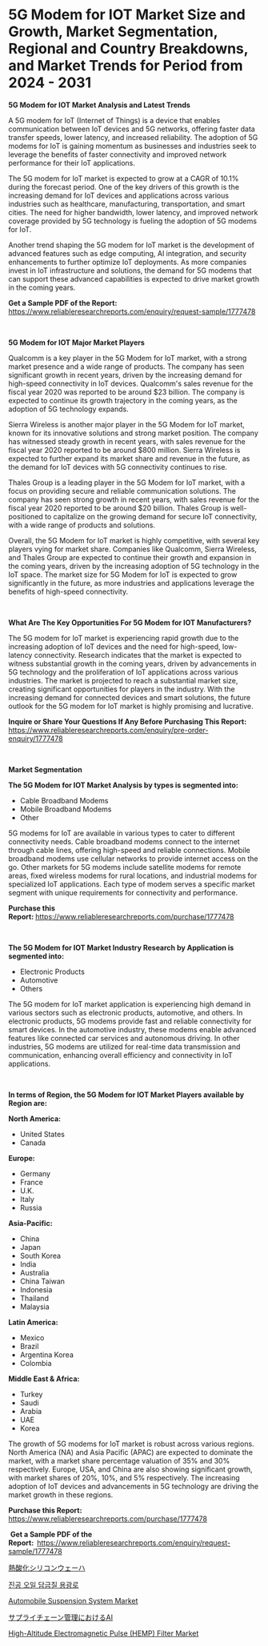 <p><h1>5G Modem for IOT Market Size and Growth, Market Segmentation, Regional and Country Breakdowns, and Market Trends for Period from 2024 -  2031</h1></p><p><strong>5G Modem for IOT Market Analysis and Latest Trends</strong></p>
<p><p>A 5G modem for IoT (Internet of Things) is a device that enables communication between IoT devices and 5G networks, offering faster data transfer speeds, lower latency, and increased reliability. The adoption of 5G modems for IoT is gaining momentum as businesses and industries seek to leverage the benefits of faster connectivity and improved network performance for their IoT applications.</p><p>The 5G modem for IoT market is expected to grow at a CAGR of 10.1% during the forecast period. One of the key drivers of this growth is the increasing demand for IoT devices and applications across various industries such as healthcare, manufacturing, transportation, and smart cities. The need for higher bandwidth, lower latency, and improved network coverage provided by 5G technology is fueling the adoption of 5G modems for IoT.</p><p>Another trend shaping the 5G modem for IoT market is the development of advanced features such as edge computing, AI integration, and security enhancements to further optimize IoT deployments. As more companies invest in IoT infrastructure and solutions, the demand for 5G modems that can support these advanced capabilities is expected to drive market growth in the coming years.</p></p>
<p><strong>Get a Sample PDF of the Report:&nbsp;</strong> <a href="https://www.reliableresearchreports.com/enquiry/request-sample/1777478">https://www.reliableresearchreports.com/enquiry/request-sample/1777478</a></p>
<p>&nbsp;</p>
<p><strong>5G Modem for IOT Major Market Players</strong></p>
<p><p>Qualcomm is a key player in the 5G Modem for IoT market, with a strong market presence and a wide range of products. The company has seen significant growth in recent years, driven by the increasing demand for high-speed connectivity in IoT devices. Qualcomm's sales revenue for the fiscal year 2020 was reported to be around $23 billion. The company is expected to continue its growth trajectory in the coming years, as the adoption of 5G technology expands.</p><p>Sierra Wireless is another major player in the 5G Modem for IoT market, known for its innovative solutions and strong market position. The company has witnessed steady growth in recent years, with sales revenue for the fiscal year 2020 reported to be around $800 million. Sierra Wireless is expected to further expand its market share and revenue in the future, as the demand for IoT devices with 5G connectivity continues to rise.</p><p>Thales Group is a leading player in the 5G Modem for IoT market, with a focus on providing secure and reliable communication solutions. The company has seen strong growth in recent years, with sales revenue for the fiscal year 2020 reported to be around $20 billion. Thales Group is well-positioned to capitalize on the growing demand for secure IoT connectivity, with a wide range of products and solutions.</p><p>Overall, the 5G Modem for IoT market is highly competitive, with several key players vying for market share. Companies like Qualcomm, Sierra Wireless, and Thales Group are expected to continue their growth and expansion in the coming years, driven by the increasing adoption of 5G technology in the IoT space. The market size for 5G Modem for IoT is expected to grow significantly in the future, as more industries and applications leverage the benefits of high-speed connectivity.</p></p>
<p>&nbsp;</p>
<p><strong>What Are The Key Opportunities For 5G Modem for IOT Manufacturers?</strong></p>
<p><p>The 5G modem for IoT market is experiencing rapid growth due to the increasing adoption of IoT devices and the need for high-speed, low-latency connectivity. Research indicates that the market is expected to witness substantial growth in the coming years, driven by advancements in 5G technology and the proliferation of IoT applications across various industries. The market is projected to reach a substantial market size, creating significant opportunities for players in the industry. With the increasing demand for connected devices and smart solutions, the future outlook for the 5G modem for IoT market is highly promising and lucrative.</p></p>
<p><strong>Inquire or Share Your Questions If Any Before Purchasing This Report:</strong> <a href="https://www.reliableresearchreports.com/enquiry/pre-order-enquiry/1777478">https://www.reliableresearchreports.com/enquiry/pre-order-enquiry/1777478</a></p>
<p>&nbsp;</p>
<p><strong>Market Segmentation</strong></p>
<p><strong>The 5G Modem for IOT Market Analysis by types is segmented into:</strong></p>
<p><ul><li>Cable Broadband Modems</li><li>Mobile Broadband Modems</li><li>Other</li></ul></p>
<p><p>5G modems for IoT are available in various types to cater to different connectivity needs. Cable broadband modems connect to the internet through cable lines, offering high-speed and reliable connections. Mobile broadband modems use cellular networks to provide internet access on the go. Other markets for 5G modems include satellite modems for remote areas, fixed wireless modems for rural locations, and industrial modems for specialized IoT applications. Each type of modem serves a specific market segment with unique requirements for connectivity and performance.</p></p>
<p><strong>Purchase this Report:&nbsp;</strong><a href="https://www.reliableresearchreports.com/purchase/1777478">https://www.reliableresearchreports.com/purchase/1777478</a></p>
<p>&nbsp;</p>
<p><strong>The 5G Modem for IOT Market Industry Research by Application is segmented into:</strong></p>
<p><ul><li>Electronic Products</li><li>Automotive</li><li>Others</li></ul></p>
<p><p>The 5G modem for IoT market application is experiencing high demand in various sectors such as electronic products, automotive, and others. In electronic products, 5G modems provide fast and reliable connectivity for smart devices. In the automotive industry, these modems enable advanced features like connected car services and autonomous driving. In other industries, 5G modems are utilized for real-time data transmission and communication, enhancing overall efficiency and connectivity in IoT applications.</p></p>
<p>&nbsp;</p>
<p><strong>In terms of Region, the 5G Modem for IOT Market Players available by Region are:</strong></p>
<p>
    <p> <strong> North America: </strong>
        <ul>
            <li>United States</li>
            <li>Canada</li>
        </ul>
        </p> 
    <p> <strong> Europe: </strong>
        <ul>
            <li>Germany</li>
            <li>France</li>
            <li>U.K.</li>
            <li>Italy</li>
            <li>Russia</li>
        </ul>
        </p> 
    <p> <strong> Asia-Pacific: </strong>
        <ul>
            <li>China</li>
            <li>Japan</li>
            <li>South Korea</li>
            <li>India</li>
            <li>Australia</li>
            <li>China Taiwan</li>
            <li>Indonesia</li>
            <li>Thailand</li>
            <li>Malaysia</li>
        </ul>
        </p> 
    <p> <strong> Latin America: </strong>
        <ul>
            <li>Mexico</li>
            <li>Brazil</li>
            <li>Argentina Korea</li>
            <li>Colombia</li>
        </ul>
        </p> 
    <p> <strong> Middle East & Africa: </strong>
        <ul>
            <li>Turkey</li>
            <li>Saudi</li>
            <li>Arabia</li>
            <li>UAE</li>
            <li>Korea</li>
        </ul>
    </p>
    </p>
<p><p>The growth of 5G modems for IoT market is robust across various regions. North America (NA) and Asia Pacific (APAC) are expected to dominate the market, with a market share percentage valuation of 35% and 30% respectively. Europe, USA, and China are also showing significant growth, with market shares of 20%, 10%, and 5% respectively. The increasing adoption of IoT devices and advancements in 5G technology are driving the market growth in these regions.</p></p>
<p><strong>Purchase this Report: </strong><a href="https://www.reliableresearchreports.com/purchase/1777478">https://www.reliableresearchreports.com/purchase/1777478</a></p>
<p>&nbsp;<strong>Get a Sample PDF of the Report:&nbsp;&nbsp;</strong><a href="https://www.reliableresearchreports.com/enquiry/request-sample/1777478">https://www.reliableresearchreports.com/enquiry/request-sample/1777478</a></p>
<p><strong></strong></p>
<p><p><a href="https://github.com/nemesis2824/Market-Research-Report-List-1/blob/main/409982413258.md">熱酸化シリコンウェーハ</a></p><p><a href="https://github.com/FelipeGrrady654556/Market-Research-Report-List-1/blob/main/901914212162.md">진공 오일 담금질 용광로</a></p><p><a href="https://issuu.com/reportprime-2/docs/automobile-suspension-system-market-size-2030.pptx">Automobile Suspension System Market</a></p><p><a href="https://github.com/pepo3k/Market-Research-Report-List-1/blob/main/844474413257.md">サプライチェーン管理におけるAI</a></p><p><a href="https://github.com/nicholepatriciadoylenwnrjr0/Market-Research-Report-List-1/blob/main/high-altitude-electromagnetic-pulse-hemp-filter-market.md">High-Altitude Electromagnetic Pulse (HEMP) Filter Market</a></p></p>